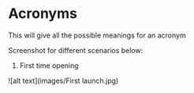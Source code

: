 # Acronyms
This will give all the possible meanings for an acronym

Screenshot for different scenarios below:

1. First time opening

![alt text](images/First launch.jpg)
